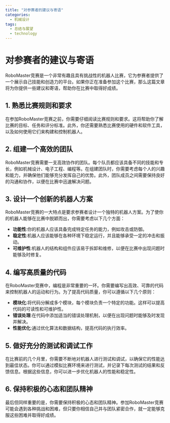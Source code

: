 ```yaml
---  
title: "对参赛者的建议与寄语"  
categories:  
  - 机械设计  
tags: 
  - 总结与展望 
  - technology  
---  
```


# 对参赛者的建议与寄语

RoboMaster竞赛是一个非常有趣且具有挑战性的机器人比赛，它为参赛者提供了一个展示自己技能和创造力的平台。如果你正在准备参加这个比赛，那么这篇文章将为你提供一些建议和寄语，帮助你在比赛中取得好成绩。

## 1. 熟悉比赛规则和要求

在参加RoboMaster竞赛之前，你需要仔细阅读比赛规则和要求。这将帮助你了解比赛的目标、任务和评分标准。此外，你还需要熟悉比赛使用的硬件和软件工具，以及如何使用它们来构建和控制机器人。

## 2. 组建一个高效的团队

RoboMaster竞赛需要一支高效协作的团队。每个队员都应该具备不同的技能和专长，例如机械设计、电子工程、编程等。在组建团队时，你需要考虑每个人的兴趣和能力，并确保他们能够充分发挥自己的优势。此外，团队成员之间需要保持良好的沟通和协作，以便在比赛中迅速解决问题。

## 3. 设计一个创新的机器人方案

RoboMaster竞赛的一大特点是要求参赛者设计一个独特的机器人方案。为了使你的机器人能够在比赛中脱颖而出，你需要考虑以下几个方面：

  * **功能性**:你的机器人应该具备完成特定任务的能力，例如攻击或防御。
  * **稳定性**:机器人应该能够在各种环境下稳定运行，并且能够承受一定的冲击和振动。
  * **可维护性**:机器人的结构和组件应该易于拆卸和维修，以便在比赛中出现问题时能够及时修复。

## 4. 编写高质量的代码

在RoboMaster竞赛中，编程是非常重要的一环。你需要编写出高效、可靠的代码来控制机器人的运动和行为。为了提高代码质量，你可以遵循以下几个原则：

  * **模块化**:将代码分解成多个模块，每个模块负责一个特定的功能。这样可以提高代码的可读性和可维护性。
  * **错误处理**:在代码中添加适当的错误处理机制，以便在出现问题时能够及时发现并解决。
  * **性能优化**:通过优化算法和数据结构，提高代码的执行效率。

## 5. 做好充分的测试和调试工作

在比赛前的几个月里，你需要不断地对机器人进行测试和调试，以确保它的性能达到最佳状态。你可以通过模拟比赛环境来进行测试，并记录下每次测试的结果和反馈信息。根据这些信息，你可以进一步优化机器人的性能和稳定性。

## 6. 保持积极的心态和团队精神

最后但同样重要的是，你需要保持积极的心态和团队精神。参加RoboMaster竞赛可能会遇到各种挑战和困难，但只要你相信自己并与团队紧密合作，就一定能够克服这些困难并取得好成绩。 
